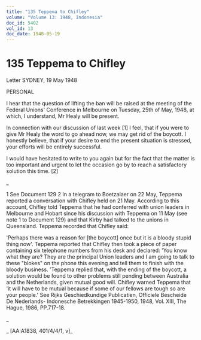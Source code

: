 ```yaml
---
title: "135 Teppema to Chifley"
volume: "Volume 13: 1948, Indonesia"
doc_id: 5402
vol_id: 13
doc_date: 1948-05-19
---
```


# 135 Teppema to Chifley

Letter SYDNEY, 19 May 1948

PERSONAL

I hear that the question of lifting the ban will be raised at the meeting of the Federal Unions' Conference in Melbourne on Tuesday, 25th of May, 1948, at which, I understand, Mr Healy will be present.

In connection with our discussion of last week [1] I feel, that if you were to give Mr Healy the word to go ahead now, we may get rid of the boycott. I honestly believe, that if your desire to end the present situation is stressed, your efforts will be entirely successful.

I would have hesitated to write to you again but for the fact that the matter is too important and urgent to let the occasion go by to reach a satisfactory solution this time. [2]

_

1 See Document 129 2 In a telegram to Boetzalaer on 22 May, Teppema reported a conversation with Chifley held on 21 May. According to this account, Chifley told Teppema that he had conferred with union leaders in Melbourne and Hobart since his discussion with Teppema on 11 May (see note 1 to Document 129) and that Kirby had talked to the unions in Queensland. Teppema recorded that Chifley said:

'Perhaps there was a reason for [the boycott] once but it is a bloody stupid thing now'. Teppema reported that Chifley then took a piece of paper containing six telephone numbers from his desk and declared: 'You know what they are? They are the principal Union leaders and I am going to talk to these "blokes" on the phone this evening and tell them to finish with the bloody business. 'Teppema replied that, with the ending of the boycott, a solution would be found to other problems still pending between Australia and the Netherlands, given mutual good will. Chifley warned Teppema that 'it will have to be mutual because if some of our fellows are tough so are your people.' See Rijks Geschiedkundige Publicatien, Officiele Bescheide De Nederlands- Indonesche Betrekkingen 1945-1950, 1948, Vol. XIII, The Hague, 1986, PP.717-18.

_

_ [AA:A1838, 401/4/4/1, v]_
